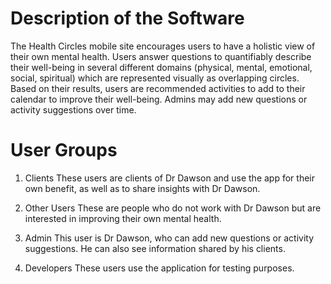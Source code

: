 # Description of the Software

The Health Circles mobile site encourages users to have a holistic view of their own mental health. Users answer questions to quantifiably describe their well-being in several different domains (physical, mental, emotional, social, spiritual) which are represented visually as overlapping circles. Based on their results, users are recommended activities to add to their calendar to improve their well-being. Admins may add new questions or activity suggestions over time.

# User Groups

1. Clients
These users are clients of Dr Dawson and use the app for their own benefit, as well as to share insights with Dr Dawson.

2. Other Users
These are people who do not work with Dr Dawson but are interested in improving their own mental health.

3. Admin
This user is Dr Dawson, who can add new questions or activity suggestions. He can also see information shared by his clients.

4. Developers
These users use the application for testing purposes.
